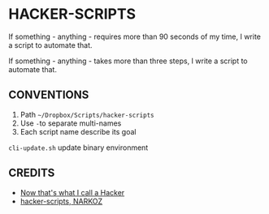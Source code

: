 # HACKER-SCRIPTS

If something - anything - requires more than 90 seconds of my time, I write a
script to automate that.

If something - anything - takes more than three steps, I write a script to
automate that.

## CONVENTIONS

1. Path `~/Dropbox/Scripts/hacker-scripts`
2. Use `-`to separate multi-names
3. Each script name describe its goal

`cli-update.sh` update binary environment <br>

## CREDITS

* [Now that's what I call a Hacker](https://www.jitbit.com/alexblog/249-now-thats-what-i-call-a-hacker)
* [hacker-scripts, NARKOZ](https://github.com/NARKOZ/hacker-scripts)

